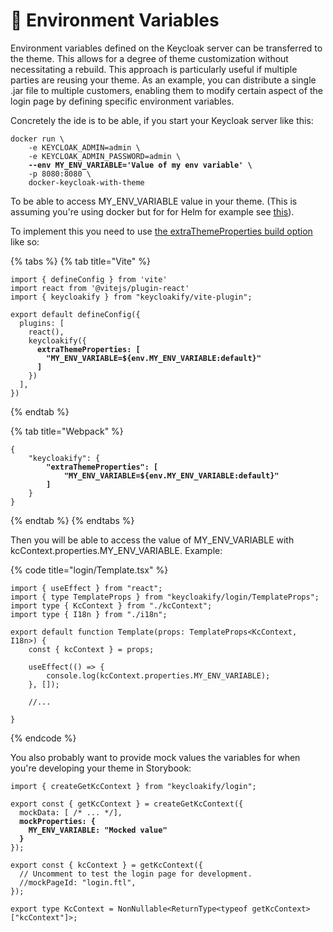 # 🔧 Environment Variables

Environment variables defined on the Keycloak server can be transferred to the theme. This allows for a degree of theme customization without necessitating a rebuild. This approach is particularly useful if multiple parties are reusing your theme. As an example, you can distribute a single .jar file to multiple customers, enabling them to modify certain aspect of the login page by defining specific environment variables.

Concretely the ide is to be able, if you start your Keycloak server like this:

<pre class="language-bash"><code class="lang-bash">docker run \
    -e KEYCLOAK_ADMIN=admin \
    -e KEYCLOAK_ADMIN_PASSWORD=admin \
<strong>    --env MY_ENV_VARIABLE='Value of my env variable' \
</strong>    -p 8080:8080 \
    docker-keycloak-with-theme
</code></pre>

To be able to access MY\_ENV\_VARIABLE value in your theme. (This is assuming you're using docker but for for Helm for example see [this](importing-your-theme-in-keycloak.md#using-helm)).

To implement this you need to use [the extraThemeProperties build option](build-options.md#extrathemeproperties) like so:

{% tabs %}
{% tab title="Vite" %}
<pre class="language-typescript" data-title="vite.config.ts"><code class="lang-typescript">import { defineConfig } from 'vite'
import react from '@vitejs/plugin-react'
import { keycloakify } from "keycloakify/vite-plugin";

export default defineConfig({
  plugins: [
    react(), 
    keycloakify({
<strong>      extraThemeProperties: [ 
</strong><strong>        "MY_ENV_VARIABLE=${env.MY_ENV_VARIABLE:default}"
</strong><strong>      ]
</strong>    })
  ],
})
</code></pre>
{% endtab %}

{% tab title="Webpack" %}
<pre class="language-json" data-title="package.json"><code class="lang-json">{
    "keycloakify": {
<strong>        "extraThemeProperties": [ 
</strong><strong>            "MY_ENV_VARIABLE=${env.MY_ENV_VARIABLE:default}"
</strong><strong>        ]
</strong>    }
}
</code></pre>
{% endtab %}
{% endtabs %}

Then you will be able to access the value of MY\_ENV\_VARIABLE with kcContext.properties.MY\_ENV\_VARIABLE. Example:

{% code title="login/Template.tsx" %}
```tsx
import { useEffect } from "react";
import { type TemplateProps } from "keycloakify/login/TemplateProps";
import type { KcContext } from "./kcContext";
import type { I18n } from "./i18n";

export default function Template(props: TemplateProps<KcContext, I18n>) {
    const { kcContext } = props;

    useEffect(() => {
        console.log(kcContext.properties.MY_ENV_VARIABLE);
    }, []);

    //...

}
```
{% endcode %}

You also probably want to provide mock values the variables for when you're developing your theme in Storybook:

<pre class="language-typescript" data-title="login/kcContext.ts"><code class="lang-typescript">import { createGetKcContext } from "keycloakify/login";

export const { getKcContext } = createGetKcContext({
  mockData: [ /* ... */],
<strong>  mockProperties: {
</strong><strong>    MY_ENV_VARIABLE: "Mocked value"
</strong><strong>  }
</strong>});

export const { kcContext } = getKcContext({
  // Uncomment to test the login page for development.
  //mockPageId: "login.ftl",
});

export type KcContext = NonNullable&#x3C;ReturnType&#x3C;typeof getKcContext>["kcContext"]>;
</code></pre>
